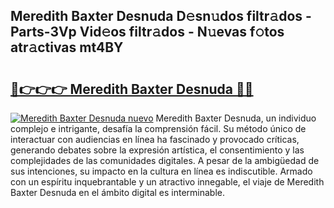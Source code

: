 ## Meredith Baxter Desnuda D𝚎sn𝚞dos filtr𝚊dos - Parts-3Vp Vid𝚎os filtr𝚊dos - N𝚞evas f𝚘tos atr𝚊ctivas mt4BY

# <h2><a href="http://mb18r6.tromn.icu/?c=Meredith+Baxter+Desnuda">🔗👉👉👉 Meredith Baxter Desnuda 🔗🔗</a></h2>

[![Meredith Baxter Desnuda nuevo](https://i.imgur.com/pEAQMta.gif)](http://mb18r6.tromn.icu/?c=Meredith+Baxter+Desnuda)
Meredith Baxter Desnuda, un individuo complejo e intrigante, desafía la comprensión fácil. Su método único de interactuar con audiencias en línea ha fascinado y provocado críticas, generando debates sobre la expresión artística, el consentimiento y las complejidades de las comunidades digitales. A pesar de la ambigüedad de sus intenciones, su impacto en la cultura en línea es indiscutible. Armado con un espíritu inquebrantable y un atractivo innegable, el viaje de Meredith Baxter Desnuda en el ámbito digital es interminable.
